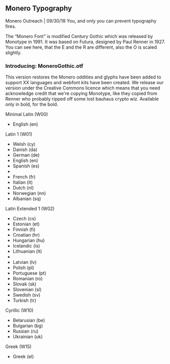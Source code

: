 ## Monero Typography
Monero Outreach | 09/30/18
You, and only you can prevent typography fires.

The “Monero Font” is modified Century Gothic which was released by Monotype in 1991. It was based on Futura, designed by Paul Renner in 1927. You can see here, that the E and the R are different, also the O is scaled slightly.

### Introducing: MoneroGothic.otf

This version restores the Monero oddities and glyphs have been added to support XX languages and webfont kits have been created. We release our version under the Creative Commons licence which means that you need acknowledge credit that we're copying Monotype, like they copied from Renner who probably ripped off some lost bauhaus crypto wiz. Available only in bold, for the bold.

Minimal Latin (W00)
- English (en)

Latin 1 (W01)
- Welsh (cy)
- Danish (da)
- German (de)
- English (en)
- Spanish (es)
-
- French (fr)
- Italian (it)
- Dutch (nl)
- Norwegian (nn)
- Albanian (sq)


Latin Extended 1 (W02)
- Czech (cs)
- Estonian (et)
- Finnish (fi)
- Croatian (hr)
- Hungarian (hu)
- Icelandic (is)
- Lithuanian (lt)
-
- Latvian (lv)
- Polish (pl)
- Portuguese (pt)
- Romanian (ro)
- Slovak (sk)
- Slovenian (sl)
- Swedish (sv)
- Turkish (tr)

Cyrillic (W10)
- Belarusian (be)
- Bulgarian (bg)
- Russian (ru)
- Ukrainian (uk)

Greek (W15) 	
- Greek (el)
